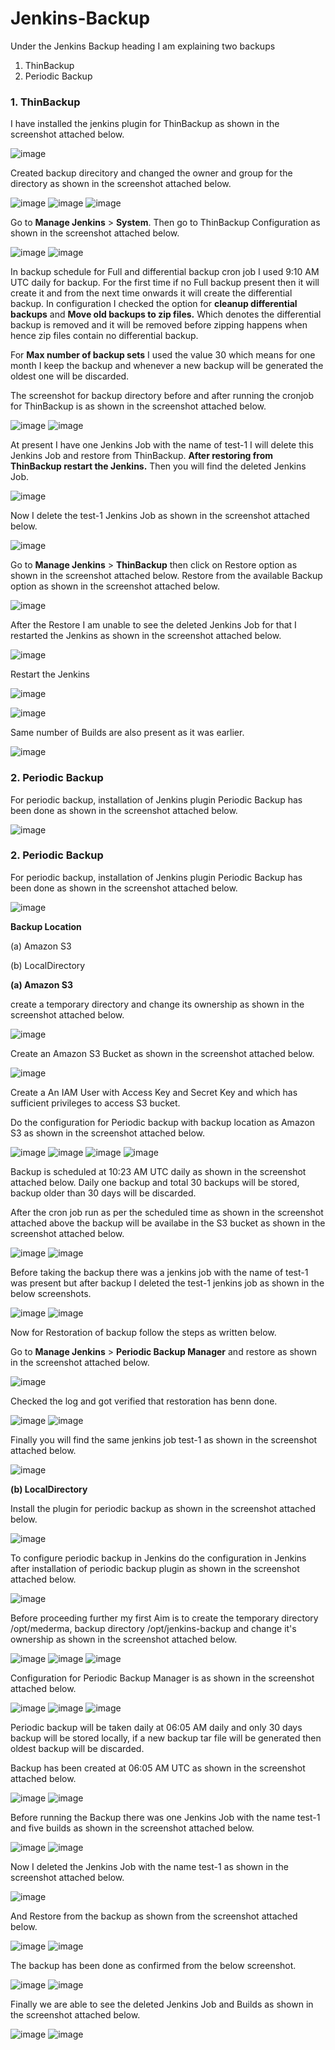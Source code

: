 # Jenkins-Backup

Under the Jenkins Backup heading I am explaining two backups 
1. ThinBackup
2. Periodic Backup

### 1. ThinBackup

I have installed the jenkins plugin for ThinBackup as shown in the screenshot attached below.

![image](https://github.com/user-attachments/assets/27d6c7ef-f4bb-4efa-b630-8b320695e901)

Created backup direcitory and changed the owner and group for the directory as shown in the screenshot attached below.

![image](https://github.com/user-attachments/assets/784be28f-e1ed-4847-9beb-e176c774c131)
![image](https://github.com/user-attachments/assets/0773dbdd-7029-4045-aa5b-d615995327d0)
![image](https://github.com/user-attachments/assets/a203a77a-cc4b-427a-b54c-923be4deefdf)

Go to **Manage Jenkins** > **System**. Then go to ThinBackup Configuration as shown in the screenshot attached below.

![image](https://github.com/user-attachments/assets/c80e55e5-04e8-4544-9518-92f99717f6e9)
![image](https://github.com/user-attachments/assets/b46eee63-90e9-4d67-9b4c-44ea0009f881)

In backup schedule for Full and differential backup cron job I used 9:10 AM UTC daily for backup. For the first time if no Full backup present then it will create it and from the next time onwards it will create the differential backup. In configuration I checked the option for **cleanup differential backups** and **Move old backups to zip files.** Which denotes the differential backup is removed and it will be removed before zipping happens when hence zip files contain no differential backup.

For **Max number of backup sets** I used the value 30 which means for one month I keep the backup and whenever a new backup will be generated the oldest one will be discarded.

The screenshot for backup directory before and after running the cronjob for ThinBackup is as shown in the screenshot attached below.

![image](https://github.com/user-attachments/assets/832c292b-cfe5-41fa-9ea6-ec10f2e10692)
![image](https://github.com/user-attachments/assets/78d694d4-6f65-4dac-9375-3b5df45aaede)

At present I have one Jenkins Job with the name of test-1 I will delete this Jenkins Job and restore from ThinBackup. **After restoring from ThinBackup restart the Jenkins.** Then you will find the deleted Jenkins Job.

![image](https://github.com/user-attachments/assets/3cc7efc7-e572-4517-9eea-7c1198f6500b)

Now I delete the test-1 Jenkins Job as shown in the screenshot attached below.

![image](https://github.com/user-attachments/assets/1f1b6bca-b7a1-43e6-aa08-75ea1ee8943b)

Go to **Manage Jenkins** > **ThinBackup** then click on Restore option as shown in the screenshot attached below. Restore from the available Backup option as shown in the screenshot attached below.

![image](https://github.com/user-attachments/assets/26be47b0-e2ce-4066-904a-93d724241cf4)

After the Restore I am unable to see the deleted Jenkins Job for that I restarted the Jenkins as shown in the screenshot attached below.

![image](https://github.com/user-attachments/assets/1326ef02-3753-4de0-a680-6462eca26e2e)

Restart the Jenkins

![image](https://github.com/user-attachments/assets/91d8985e-44f9-4173-9a0c-0cfab093d15f)

![image](https://github.com/user-attachments/assets/0e71613a-1e1d-453e-9e26-2fb0c8aaba57)

Same number of Builds are also present as it was earlier.

![image](https://github.com/user-attachments/assets/22270bdd-c21d-4957-9eb3-f1c7ede6e3cf)

### 2. Periodic Backup

For periodic backup, installation of Jenkins plugin Periodic Backup has been done as shown in the screenshot attached below.

![image](https://github.com/user-attachments/assets/13815d6c-b57b-47f9-a8e0-d28bf4c986cd)

### 2. Periodic Backup

For periodic backup, installation of Jenkins plugin Periodic Backup has been done as shown in the screenshot attached below.

![image](https://github.com/user-attachments/assets/39c49c0c-6676-419b-a1fb-cb1fe28b34d6)

**Backup Location**

(a) Amazon S3

(b) LocalDirectory

**(a) Amazon S3**

create a temporary directory and change its ownership as shown in the screenshot attached below.

![image](https://github.com/user-attachments/assets/3ec0954a-72f9-49b9-813b-e5519eb723f1)

Create an Amazon S3 Bucket as shown in the screenshot attached below.

![image](https://github.com/user-attachments/assets/076130cb-ae95-4ff8-a398-cc1ba52cd851)

Create a An IAM User with Access Key and Secret Key and which has sufficient privileges to access S3 bucket.

Do the configuration for Periodic backup with backup location as Amazon S3 as shown in the screenshot attached below.

![image](https://github.com/user-attachments/assets/06f9ff55-3466-4b81-9b8a-d82caeb440da)
![image](https://github.com/user-attachments/assets/a6bd557a-47da-4b12-a94f-9dbb018d39cb)
![image](https://github.com/user-attachments/assets/e5b86b49-862e-469b-9f9f-4bbdeb2c0acf)
![image](https://github.com/user-attachments/assets/659dddb8-7faf-434b-bd03-94ac09ecaeec)

Backup is scheduled at 10:23 AM UTC daily as shown in the screenshot attached below. Daily one backup and total 30 backups will be stored, backup older than 30 days will be discarded.

After the cron job run as per the scheduled time as shown in the screenshot attached above the backup will be availabe in the S3 bucket as shown in the screenshot attached below.

![image](https://github.com/user-attachments/assets/ad10a22a-2a39-460d-8955-47b8d656a83b)
![image](https://github.com/user-attachments/assets/d668947b-5704-47e5-9163-21359f6eb968)

Before taking the backup there was a jenkins job with the name of test-1 was present but after backup I deleted the test-1 jenkins job as shown in the below screenshots.

![image](https://github.com/user-attachments/assets/b6eb0b3a-504c-4ea2-a0a0-5abf84caa831)
![image](https://github.com/user-attachments/assets/42a8558f-c051-4717-acc4-e19ab55fad34)

Now for Restoration of backup follow the steps as written below.

Go to **Manage Jenkins** > **Periodic Backup Manager** and restore as shown in the screenshot attached below.

![image](https://github.com/user-attachments/assets/aad781fe-0caf-475a-8d5b-4ca47d00a28c)

Checked the log and got verified that restoration has benn done.

![image](https://github.com/user-attachments/assets/b9df5cbd-7ef6-46f8-ba20-92821fef0118)
![image](https://github.com/user-attachments/assets/038b88c7-5d8a-41cd-afe4-61468856fa16)

Finally you will find the same jenkins job test-1 as shown in the screenshot attached below.

![image](https://github.com/user-attachments/assets/11cfbb08-c387-4209-aaf3-65b2f655ef33)

**(b) LocalDirectory**

Install the plugin for periodic backup as shown in the screenshot attached below.

![image](https://github.com/user-attachments/assets/16f8aebd-82cb-44b4-849e-1a20bbd0a27c)

To configure periodic backup in Jenkins do the configuration in Jenkins after installation of periodic backup plugin as shown in the screenshot attached below.

![image](https://github.com/user-attachments/assets/fe126d2a-9405-44a8-a0d9-1924c15a6197)

Before proceeding further my first Aim is to create the temporary directory /opt/mederma, backup directory /opt/jenkins-backup and change it's ownership as shown in the screenshot attached below.

![image](https://github.com/user-attachments/assets/54a8e8c6-ef99-4f21-92c1-69cbd3c44931)
![image](https://github.com/user-attachments/assets/72d7d709-3959-467f-afd6-feca12305dbb)
![image](https://github.com/user-attachments/assets/8826fdf2-108b-44fe-93b1-796138cbe68d)

Configuration for Periodic Backup Manager is as shown in the screenshot attached below.

![image](https://github.com/user-attachments/assets/fc6fd8c5-2e7f-4263-a5ac-062a6ed87f32)
![image](https://github.com/user-attachments/assets/7a9ae135-a25c-4a5a-9acb-6d34c817b0f5)
![image](https://github.com/user-attachments/assets/ed55191b-30ba-443c-8d83-ea7498b30dee)

Periodic backup will be taken daily at 06:05 AM daily and only 30 days backup will be stored locally, if a new backup tar file will be generated then oldest backup will be discarded.

Backup has been created at 06:05 AM UTC as shown in the screenshot attached below.

![image](https://github.com/user-attachments/assets/f7d973f8-73a3-4814-b397-943be411abde)
![image](https://github.com/user-attachments/assets/423e20a7-cdd5-43c4-8a55-1ee3826e9d48)

Before running the Backup there was one Jenkins Job with the name test-1 and five builds as shown in the screenshot attached below.

![image](https://github.com/user-attachments/assets/efffb36e-4fe0-4dc1-a7fb-374388343b30)
![image](https://github.com/user-attachments/assets/85294adc-c7f4-418b-9c6a-32c3566fd2d5)

Now I deleted the Jenkins Job with the name test-1 as shown in the screenshot attached below.

![image](https://github.com/user-attachments/assets/281ebae2-0fe9-4767-baea-7a5eb120d83c)

And Restore from the backup as shown from the screenshot attached below.

![image](https://github.com/user-attachments/assets/b1c98676-c3e6-4386-8584-60d11cc36059)
![image](https://github.com/user-attachments/assets/e726e9a6-cb61-42f8-939b-457f78d82ea1)

The backup has been done as confirmed from the below screenshot.

![image](https://github.com/user-attachments/assets/207fb72f-baf6-4c4d-bbb2-7e23e8284986)
![image](https://github.com/user-attachments/assets/315f2c2b-582e-4992-89cf-161b384888ed)

Finally we are able to see the deleted Jenkins Job and Builds as shown in the screenshot attached below.

![image](https://github.com/user-attachments/assets/3eae0dc5-b5a9-4567-8bca-e9328ae38a3d)
![image](https://github.com/user-attachments/assets/3a7fd9e4-9134-4587-8f37-bb4ed9daf3f4)
